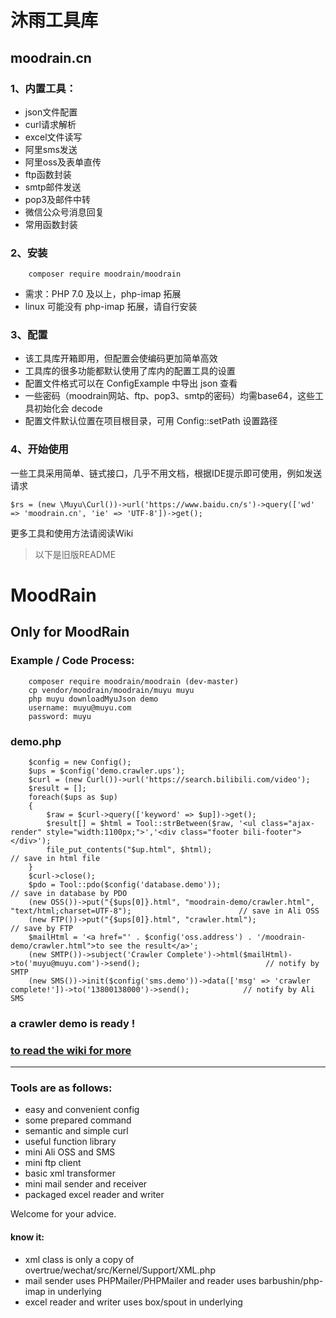 沐雨工具库
===========
moodrain.cn
-----------

### 1、内置工具：

* json文件配置
* curl请求解析
* excel文件读写
* 阿里sms发送
* 阿里oss及表单直传
* ftp函数封装
* smtp邮件发送
* pop3及邮件中转
* 微信公众号消息回复
* 常用函数封装

### 2、安装

		composer require moodrain/moodrain
* 需求：PHP 7.0 及以上，php-imap 拓展
* linux 可能没有 php-imap 拓展，请自行安装

### 3、配置

* 该工具库开箱即用，但配置会使编码更加简单高效
* 工具库的很多功能都默认使用了库内的配置工具的设置
* 配置文件格式可以在 ConfigExample 中导出 json 查看
* 一些密码（moodrain网站、ftp、pop3、smtp的密码）均需base64，这些工具初始化会 decode
* 配置文件默认位置在项目根目录，可用 Config::setPath 设置路径

### 4、开始使用

一些工具采用简单、链式接口，几乎不用文档，根据IDE提示即可使用，例如发送请求

	$rs = (new \Muyu\Curl())->url('https://www.baidu.cn/s')->query(['wd' => 'moodrain.cn', 'ie' => 'UTF-8'])->get();
更多工具和使用方法请阅读Wiki


> 以下是旧版README 

MoodRain
================
Only for MoodRain
------------
### Example / Code Process:
		composer require moodrain/moodrain (dev-master)
		cp vendor/moodrain/moodrain/muyu muyu
		php muyu downloadMyuJson demo
		username: muyu@muyu.com
		password: muyu
		
### demo.php
		$config = new Config();
		$ups = $config('demo.crawler.ups');
		$curl = (new Curl())->url('https://search.bilibili.com/video');
		$result = [];
		foreach($ups as $up)
		{
		    $raw = $curl->query(['keyword' => $up])->get();
		    $result[] = $html = Tool::strBetween($raw, '<ul class="ajax-render" style="width:1100px;">','<div class="footer bili-footer"></div>');
		    file_put_contents("$up.html", $html);                                                                           // save in html file
		}
		$curl->close();
		$pdo = Tool::pdo($config('database.demo'));                                                                         // save in database by PDO
		(new OSS())->put("{$ups[0]}.html", "moodrain-demo/crawler.html", "text/html;charset=UTF-8");                        // save in Ali OSS
		(new FTP())->put("{$ups[0]}.html", "crawler.html");                                                                 // save by FTP
		$mailHtml = '<a href="' . $config('oss.address') . '/moodrain-demo/crawler.html">to see the result</a>';
		(new SMTP())->subject('Crawler Complete')->html($mailHtml)->to('muyu@muyu.com')->send();                            // notify by SMTP
		(new SMS())->init($config('sms.demo'))->data(['msg' => 'crawler complete!'])->to('13800138000')->send();            // notify by Ali SMS

### a crawler demo is ready !
### [to read the wiki for more](https://github.com/moodrain/moodrain/wiki)
----------
### Tools are as follows:
* easy and convenient config
* some prepared command
* semantic and simple curl
* useful function library
* mini Ali OSS and SMS
* mini ftp client
* basic xml transformer 
* mini mail sender and receiver
* packaged excel reader and writer

Welcome for your advice.


#### know it:
* xml class is only a copy of overtrue/wechat/src/Kernel/Support/XML.php
* mail sender uses PHPMailer/PHPMailer and reader uses barbushin/php-imap in underlying
* excel reader and writer uses box/spout in underlying
